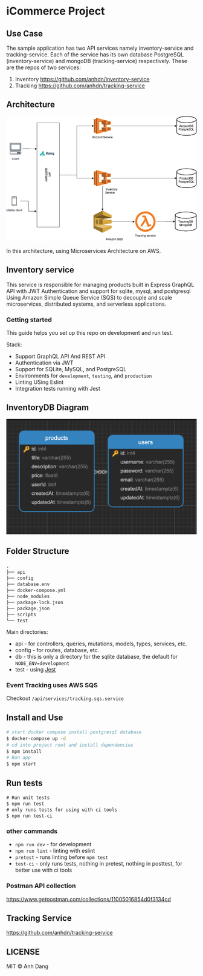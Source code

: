 # iCommerce Project
## Use Case
   
   The sample application has two API services namely inventory-service and tracking-service. Each of the service has its own database PostgreSQL (inventory-service) and mongoDB (tracking-service) respectively. 
   These are the repos of two services: 
    <ol>
        <li>
            Inventory
            https://github.com/anhdn/inventory-service
        </li>
        <li>Tracking
            https://github.com/anhdn/tracking-service
        </li>
    </ol>
    
## Architecture
![microservices](./readme/microservices-architecture.png)

In this architecture, using Microservices Architecture on AWS.

## Inventory service

This service is responsible for managing products built in Express GraphQL API with JWT Authentication and support for sqlite, mysql, and postgresql
Using Amazon Simple Queue Service (SQS) to decouple and scale microservices, distributed systems, and serverless applications.

### Getting started

This guide helps you set up this repo on development and run test.  

Stack:
- Support GraphQL API And REST API
- Authentication via JWT
- Support for SQLite, MySQL, and PostgreSQL
- Environments for `development`, `testing`, and `production`
- Linting USing Eslint 
- Integration tests running with Jest

## InventoryDB Diagram
![microservices](./readme/product-service-schema.png)


## Folder Structure
```
.
├── api
├── config
├── database.env
├── docker-compose.yml
├── node_modules
├── package-lock.json
├── package.json
├── scripts
└── test
```
Main directories:

- api - for controllers, queries, mutations, models, types, services, etc.
- config - for routes, database, etc.
- db - this is only a directory for the sqlite database, the default for `NODE_ENV=development`
- test - using [Jest](https://github.com/facebook/jest)

### Event Tracking uses AWS SQS 
Checkout ```/api/services/tracking.sqs.service```

## Install and Use
```sh
# start docker compose install postgresql database
$ docker-compose up -d
# cd into project root and install dependencies
$ npm install 
# Run app 
$ npm start 
```

## Run tests
```
# Run unit tests 
$ npm run test
# only runs tests for using with ci tools 
$ npm run test-ci
```
 
### other commands

- `npm run dev` - for development
- `npm run lint` - linting with eslint
- `pretest` - runs linting before `npm test`
- `test-ci` - only runs tests, nothing in pretest, nothing in posttest, for better use with ci tools

### Postman API collection

https://www.getpostman.com/collections/11005016854d0f3134cd


## Tracking Service
https://github.com/anhdn/tracking-service



## LICENSE
MIT © Anh Dang
